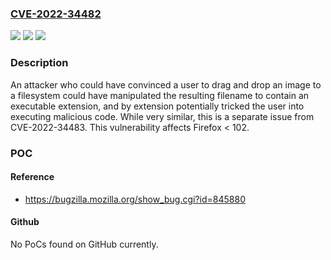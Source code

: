### [CVE-2022-34482](https://cve.mitre.org/cgi-bin/cvename.cgi?name=CVE-2022-34482)
![](https://img.shields.io/static/v1?label=Product&message=Firefox&color=blue)
![](https://img.shields.io/static/v1?label=Version&message=n%2Fa&color=blue)
![](https://img.shields.io/static/v1?label=Vulnerability&message=Drag%20and%20drop%20of%20malicious%20image%20could%20have%20led%20to%20malicious%20executable%20and%20potential%20code%20execution&color=brighgreen)

### Description

An attacker who could have convinced a user to drag and drop an image to a filesystem could have manipulated the resulting filename to contain an executable extension, and by extension potentially tricked the user into executing malicious code. While very similar, this is a separate issue from CVE-2022-34483. This vulnerability affects Firefox < 102.

### POC

#### Reference
- https://bugzilla.mozilla.org/show_bug.cgi?id=845880

#### Github
No PoCs found on GitHub currently.

